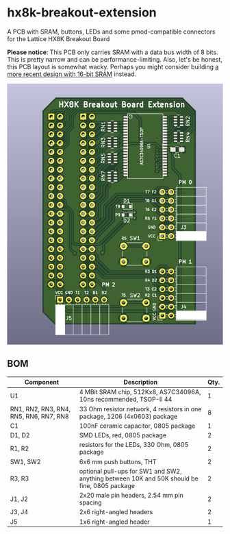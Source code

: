 # hx8k-breakout-extension
A PCB with SRAM, buttons, LEDs and some pmod-compatible connectors for the Lattice HX8K Breakout Board

**Please notice**: This PCB only carries SRAM with a data bus width of 8 bits. This is pretty narrow and can be performance-limiting. Also, let's be honest, this PCB layout is somewhat wacky. Perhaps you might consider building [a more recent design with 16-bit SRAM](https://github.com/maikmerten/hx8k-sram16-extension) instead.


![top side of the board](img/board-top.png?raw=true "top side")


## BOM

| Component | Description | Qty. |
|-----------|-------------|------|
| U1 | 4 MBit SRAM chip, 512Kx8, AS7C34096A, 10ns recommended, TSOP-II 44 | 1 |
| RN1, RN2, RN3, RN4, RN5, RN6, RN7, RN8 | 33 Ohm resistor network, 4 resistors in one package, 1206 (4x0603) package | 8 |
| C1 | 100nF ceramic capacitor, 0805 package | 1 |
| D1, D2 | SMD LEDs, red, 0805 package | 2 |
| R1, R2 | resistors for the LEDs, 330 Ohm, 0805 package | 2 |
| SW1, SW2 | 6x6 mm push buttons, THT | 2 |
| R3, R3 | optional pull-ups for SW1 and SW2, anything between 10K and 50K should be fine, 0805 package | 2 |
| J1, J2 | 2x20 male pin headers, 2.54 mm pin spacing | 2 |
| J3, J4 | 2x6 right-angled headers | 2 |
| J5 | 1x6 right-angled header | 1 |